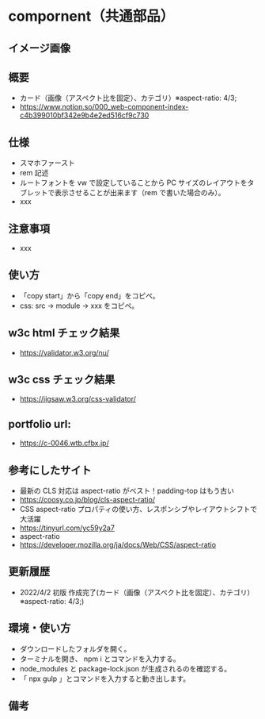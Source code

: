 # compornent（共通部品）

## イメージ画像

## 概要

- カード（画像（アスペクト比を固定）、カテゴリ）※aspect-ratio: 4/3;
- https://www.notion.so/000_web-component-index-c4b399010bf342e9b4e2ed516cf9c730

## 仕様

- スマホファースト
- rem 記述
- ルートフォントを vw で設定していることから PC サイズのレイアウトをタブレットで表示させることが出来ます（rem で書いた場合のみ）。
- xxx

## 注意事項

- xxx

## 使い方

- 「copy start」から「copy end」をコピペ。
- css: src -> module -> xxx をコピペ。

## w3c html チェック結果

- https://validator.w3.org/nu/

## w3c css チェック結果

- https://jigsaw.w3.org/css-validator/

## portfolio url:

- https://c-0046.wtb.cfbx.jp/

## 参考にしたサイト

- 最新の CLS 対応は aspect-ratio がベスト！padding-top はもう古い
- https://coosy.co.jp/blog/cls-aspect-ratio/
- CSS aspect-ratio プロパティの使い方、レスポンシブやレイアウトシフトで大活躍
- https://tinyurl.com/yc59y2a7
- aspect-ratio
- https://developer.mozilla.org/ja/docs/Web/CSS/aspect-ratio

## 更新履歴

- 2022/4/2 初版 作成完了(カード（画像（アスペクト比を固定）、カテゴリ）※aspect-ratio: 4/3;)

## 環境・使い方

- ダウンロードしたフォルダを開く。
- ターミナルを開き、 npm i とコマンドを入力する。
- node_modules と package-lock.json が生成されるのを確認する。
- 「 npx gulp 」とコマンドを入力すると動き出します。

## 備考
